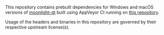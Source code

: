 This repository contains prebuilt dependencies for Windows and macOS versions of [moonlight-qt](https://github.com/moonlight-stream/moonlight-qt) built using AppVeyor CI running on [this repository](https://github.com/cgutman/moonlight-deps).

Usage of the headers and binaries in this repository are governed by their respective upstream license(s).
